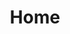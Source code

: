 ---
home: true
title: Home
heroImage: /images/hero.png
actions:
  - text: Life
    link: /guide/getting-started.html
    type: primary
  - text: Work
    link: /guide/
    type: secondary
features:
  - title: Work
    details: Communication, ask for help, follow up your tasks, etc...
  - title: Life
    details: Traveling, shoping, and daily activities.
  - title: Presentation
    details: Share your mind with public.
  - title: Definsive
    details: Definsive with others.
footer: MIT Licensed | Copyright © 2015-present airdb.team
---